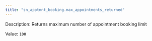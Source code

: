 ```yaml
---
title: "sn_apptmnt_booking.max_appointments_returned"
---
```


Description: Returns maximum number of appointment booking limit

Value: `100`